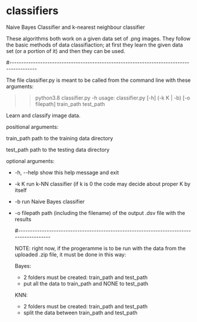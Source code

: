 # classifiers
Naive Bayes Classifier and k-nearest neighbour classifier

These algorithms both work on a given data set of .png images. They follow the basic methods of data classifiaction; at first they learn the given data set (or a portion of it) and then they can be used.

#-----------------------------------------------------------------------------------------

The file classifier.py is meant to be called from the command line with these arguments:
>> python3.8 classifier.py -h
usage: classifier.py [-h] (-k K | -b) [-o filepath] train_path test_path

Learn and classify image data.

positional arguments:

train_path   path to the training data directory

test_path    path to the testing data directory

optional arguments:
- -h, --help   show this help message and exit
- -k K         run k-NN classifier (if k is 0 the code may decide about proper K by itself
- -b           run Naive Bayes classifier
- -o filepath  path (including the filename) of the output .dsv file with the results
  
  #----------------------------------------------------------------------------------------
  
  NOTE: right now, if the progeramme is to be run with the data from the uploaded .zip file, it must be done in this way:
  
  Bayes: 
  - 2 folders must be created: train_path and test_path
  - put all the data to train_path and NONE to test_path
  
  KNN:
  - 2 folders must be created: train_path and test_path
  - split the data between train_path and test_path
